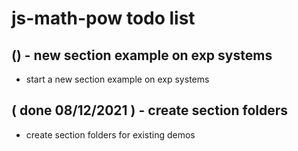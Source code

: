 # js-math-pow todo list

## () - new section example on exp systems
* start a new section example on exp systems

## ( done 08/12/2021 ) - create section folders
* create section folders for existing demos